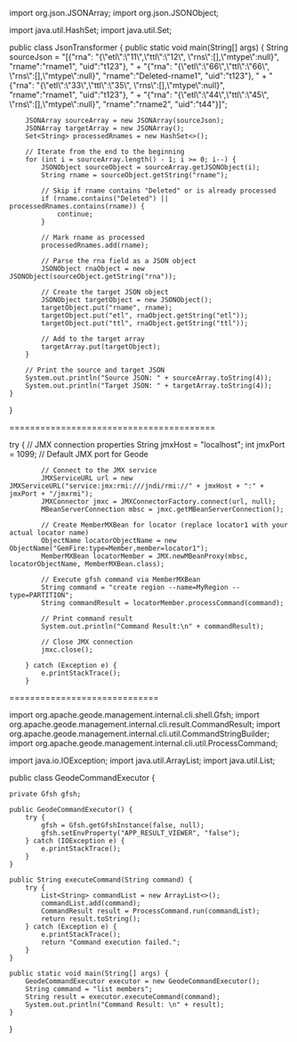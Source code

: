 import org.json.JSONArray;
import org.json.JSONObject;

import java.util.HashSet;
import java.util.Set;

public class JsonTransformer {
    public static void main(String[] args) {
        String sourceJson = "[{\"rna\": \"{\\\"etl\\\":\\\"11\\\",\\\"ttl\\\":\\\"12\\\", \\\"rns\\\":[],\\\"mtype\\\":null}\", \"rname\":\"rname1\", \"uid\":\"t123\"}, " +
                "{\"rna\": \"{\\\"etl\\\":\\\"66\\\",\\\"ttl\\\":\\\"66\\\", \\\"rns\\\":[],\\\"mtype\\\":null}\", \"rname\":\"Deleted-rname1\", \"uid\":\"t123\"}, " +
                "{\"rna\": \"{\\\"etl\\\":\\\"33\\\",\\\"ttl\\\":\\\"35\\\", \\\"rns\\\":[],\\\"mtype\\\":null}\", \"rname\":\"rname1\", \"uid\":\"t123\"}, " +
                "{\"rna\": \"{\\\"etl\\\":\\\"44\\\",\\\"ttl\\\":\\\"45\\\", \\\"rns\\\":[],\\\"mtype\\\":null}\", \"rname\":\"rname2\", \"uid\":\"t44\"}]";

        JSONArray sourceArray = new JSONArray(sourceJson);
        JSONArray targetArray = new JSONArray();
        Set<String> processedRnames = new HashSet<>();

        // Iterate from the end to the beginning
        for (int i = sourceArray.length() - 1; i >= 0; i--) {
            JSONObject sourceObject = sourceArray.getJSONObject(i);
            String rname = sourceObject.getString("rname");

            // Skip if rname contains "Deleted" or is already processed
            if (rname.contains("Deleted") || processedRnames.contains(rname)) {
                continue;
            }

            // Mark rname as processed
            processedRnames.add(rname);

            // Parse the rna field as a JSON object
            JSONObject rnaObject = new JSONObject(sourceObject.getString("rna"));

            // Create the target JSON object
            JSONObject targetObject = new JSONObject();
            targetObject.put("rname", rname);
            targetObject.put("etl", rnaObject.getString("etl"));
            targetObject.put("ttl", rnaObject.getString("ttl"));

            // Add to the target array
            targetArray.put(targetObject);
        }

        // Print the source and target JSON
        System.out.println("Source JSON: " + sourceArray.toString(4));
        System.out.println("Target JSON: " + targetArray.toString(4));
    }
}

========================================
 
 try {
            // JMX connection properties
            String jmxHost = "localhost";
            int jmxPort = 1099; // Default JMX port for Geode

            // Connect to the JMX service
            JMXServiceURL url = new JMXServiceURL("service:jmx:rmi:///jndi/rmi://" + jmxHost + ":" + jmxPort + "/jmxrmi");
            JMXConnector jmxc = JMXConnectorFactory.connect(url, null);
            MBeanServerConnection mbsc = jmxc.getMBeanServerConnection();

            // Create MemberMXBean for locator (replace locator1 with your actual locator name)
            ObjectName locatorObjectName = new ObjectName("GemFire:type=Member,member=locator1");
            MemberMXBean locatorMember = JMX.newMBeanProxy(mbsc, locatorObjectName, MemberMXBean.class);

            // Execute gfsh command via MemberMXBean
            String command = "create region --name=MyRegion --type=PARTITION";
            String commandResult = locatorMember.processCommand(command);

            // Print command result
            System.out.println("Command Result:\n" + commandResult);

            // Close JMX connection
            jmxc.close();

        } catch (Exception e) {
            e.printStackTrace();
        }
=============================

import org.apache.geode.management.internal.cli.shell.Gfsh;
import org.apache.geode.management.internal.cli.result.CommandResult;
import org.apache.geode.management.internal.cli.util.CommandStringBuilder;
import org.apache.geode.management.internal.cli.util.ProcessCommand;

import java.io.IOException;
import java.util.ArrayList;
import java.util.List;

public class GeodeCommandExecutor {

    private Gfsh gfsh;

    public GeodeCommandExecutor() {
        try {
            gfsh = Gfsh.getGfshInstance(false, null);
            gfsh.setEnvProperty("APP_RESULT_VIEWER", "false");
        } catch (IOException e) {
            e.printStackTrace();
        }
    }

    public String executeCommand(String command) {
        try {
            List<String> commandList = new ArrayList<>();
            commandList.add(command);
            CommandResult result = ProcessCommand.run(commandList);
            return result.toString();
        } catch (Exception e) {
            e.printStackTrace();
            return "Command execution failed.";
        }
    }

    public static void main(String[] args) {
        GeodeCommandExecutor executor = new GeodeCommandExecutor();
        String command = "list members";
        String result = executor.executeCommand(command);
        System.out.println("Command Result: \n" + result);
    }
}

